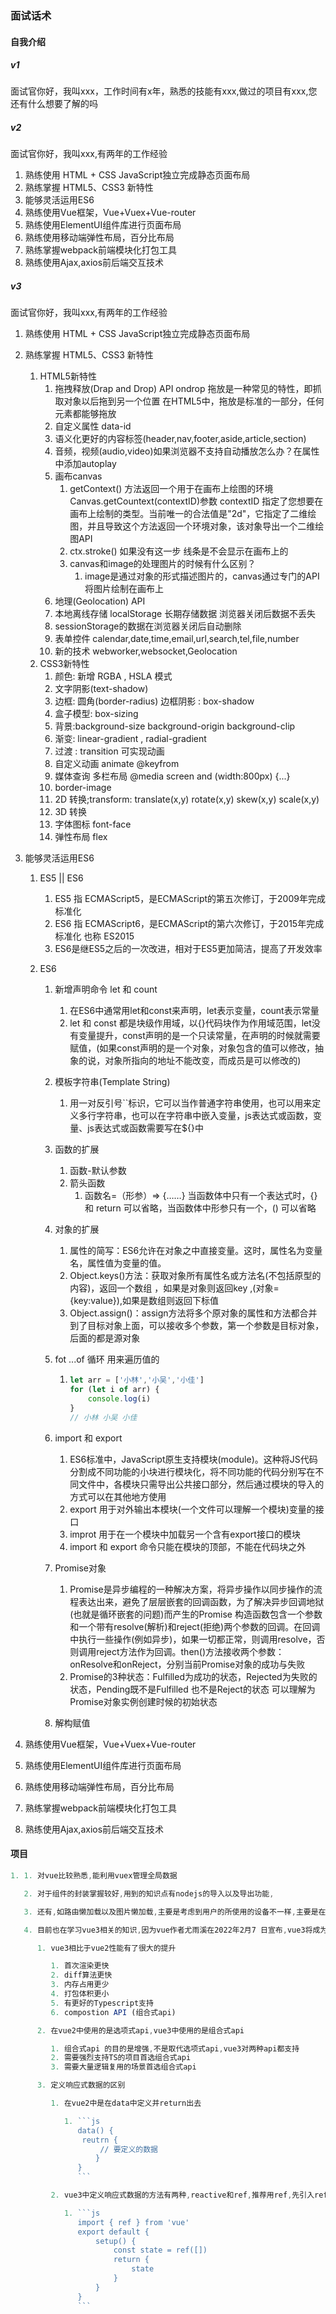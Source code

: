 ### 面试话术

#### 自我介绍

##### v1

面试官你好，我叫xxx，工作时间有x年，熟悉的技能有xxx,做过的项目有xxx,您还有什么想要了解的吗

##### v2

面试官你好，我叫xxx,有两年的工作经验

1. 熟练使用 HTML + CSS JavaScript独立完成静态页面布局
2. 熟练掌握 HTML5、CSS3 新特性
3. 能够灵活运用ES6
4. 熟练使用Vue框架，Vue+Vuex+Vue-router
5. 熟练使用ElementUI组件库进行页面布局
6. 熟练使用移动端弹性布局，百分比布局
7. 熟练掌握webpack前端模块化打包工具
8. 熟练使用Ajax,axios前后端交互技术

##### v3

面试官你好，我叫xxx,有两年的工作经验

1. 熟练使用 HTML + CSS JavaScript独立完成静态页面布局

2. 熟练掌握 HTML5、CSS3 新特性

   1. HTML5新特性
      1. 拖拽释放(Drap and Drop) API ondrop 拖放是一种常见的特性，即抓取对象以后拖到另一个位置 在HTML5中，拖放是标准的一部分，任何元素都能够拖放
      2. 自定义属性 data-id
      3. 语义化更好的内容标签(header,nav,footer,aside,article,section)
      4. 音频，视频(audio,video)如果浏览器不支持自动播放怎么办？在属性中添加autoplay
      5. 画布canvas
         1. getContext() 方法返回一个用于在画布上绘图的环境 Canvas.getCountext(contextID)参数 contextID 指定了您想要在画布上绘制的类型。当前唯一的合法值是"2d"，它指定了二维绘图，并且导致这个方法返回一个环境对象，该对象导出一个二维绘图API
         2. ctx.stroke() 如果没有这一步 线条是不会显示在画布上的
         3. canvas和image的处理图片的时候有什么区别？
            1. image是通过对象的形式描述图片的，canvas通过专门的API将图片绘制在画布上
      6. 地理(Geolocation) API
      7. 本地离线存储 localStorage 长期存储数据 浏览器关闭后数据不丢失
      8. sessionStorage的数据在浏览器关闭后自动删除
      9. 表单控件 calendar,date,time,email,url,search,tel,file,number
      10. 新的技术 webworker,websocket,Geolocation
   2. CSS3新特性
      1. 颜色: 新增 RGBA , HSLA 模式
      2. 文字阴影(text-shadow)
      3. 边框: 圆角(border-radius) 边框阴影 : box-shadow
      4. 盒子模型: box-sizing
      5. 背景:background-size background-origin background-clip
      6. 渐变: linear-gradient , radial-gradient
      7. 过渡 : transition 可实现动画
      8. 自定义动画 animate @keyfrom
      9. 媒体查询 多栏布局 @media screen and (width:800px) {...}
      10. border-image
      11. 2D 转换;transform: translate(x,y) rotate(x,y) skew(x,y) scale(x,y)
      12. 3D 转换
      13. 字体图标 font-face
      14. 弹性布局 flex

3. 能够灵活运用ES6

   1. ES5 || ES6

      1. ES5 指 ECMAScript5，是ECMAScript的第五次修订，于2009年完成标准化
      2. ES6 指 ECMAScript6，是ECMAScript的第六次修订，于2015年完成标准化 也称 ES2015
      3. ES6是继ES5之后的一次改进，相对于ES5更加简洁，提高了开发效率

   2. ES6

      1. 新增声明命令 let 和 count

         1. 在ES6中通常用let和const来声明，let表示变量，count表示常量
         2. let 和 const 都是块级作用域，以{}代码块作为作用域范围，let没有变量提升，const声明的是一个只读常量，在声明的时候就需要赋值，(如果const声明的是一个对象，对象包含的值可以修改，抽象的说，对象所指向的地址不能改变，而成员是可以修改的)

      2. 模板字符串(Template String)

         1. 用一对反引号``标识，它可以当作普通字符串使用，也可以用来定义多行字符串，也可以在字符串中嵌入变量，js表达式或函数，变量、js表达式或函数需要写在${}中

      3. 函数的扩展

         1. 函数-默认参数
         2. 箭头函数
            1. 函数名=（形参）=> {……} 当函数体中只有一个表达式时，{} 和 return 可以省略，当函数体中形参只有一个，() 可以省略

      4. 对象的扩展

         1. 属性的简写：ES6允许在对象之中直接变量。这时，属性名为变量名，属性值为变量的值。
         2. Object.keys()方法：获取对象所有属性名或方法名(不包括原型的内容)，返回一个数组 ，如果是对象则返回key ,(对象={key:value}),如果是数组则返回下标值
         3. Object.assign()：assign方法将多个原对象的属性和方法都合并到了目标对象上面，可以接收多个参数，第一个参数是目标对象，后面的都是源对象

      5. fot ...of 循环 用来遍历值的

         1. ```js
            let arr = ['小林','小吴','小佳']
            for (let i of arr) {
                console.log(i)
            }
            // 小林 小吴 小佳
            ```

      6. import 和 export 

         1. ES6标准中，JavaScript原生支持模块(module)。这种将JS代码分割成不同功能的小块进行模块化，将不同功能的代码分别写在不同文件中，各模块只需导出公共接口部分，然后通过模块的导入的方式可以在其他地方使用
         2. export 用于对外输出本模块(一个文件可以理解一个模块)变量的接口
         3. improt 用于在一个模块中加载另一个含有export接口的模块
         4. import 和 export 命令只能在模块的顶部，不能在代码块之外

      7. Promise对象

         1. Promise是异步编程的一种解决方案，将异步操作以同步操作的流程表达出来，避免了层层嵌套的回调函数，为了解决异步回调地狱(也就是循环嵌套的问题)而产生的Promise 构造函数包含一个参数和一个带有resolve(解析)和reject(拒绝)两个参数的回调。在回调中执行一些操作(例如异步)，如果一切都正常，则调用resolve，否则调用reject方法作为回调。then()方法接收两个参数：onResolve和onReject，分别当前Promise对象的成功与失败
         2. Promise的3种状态：Fulfilled为成功的状态，Rejected为失败的状态，Pending既不是Fulfilled 也不是Reject的状态 可以理解为Promise对象实例创建时候的初始状态

      8. 解构赋值

4. 熟练使用Vue框架，Vue+Vuex+Vue-router

5. 熟练使用ElementUI组件库进行页面布局

6. 熟练使用移动端弹性布局，百分比布局

7. 熟练掌握webpack前端模块化打包工具

8. 熟练使用Ajax,axios前后端交互技术



#### 项目

```js
1. 1. 对vue比较熟悉,能利用vuex管理全局数据

   2. 对于组件的封装掌握较好,用到的知识点有nodejs的导入以及导出功能,

   3. 还有,如路由懒加载以及图片懒加载,主要是考虑到用户的所使用的设备不一样,主要是在打包时用的到,考虑到用户群体的条件不一样,所以需要动态加载,也算是优化用户体验了,具体表现为当路由被访问到的时候才加载对应组件,这里因为Vue Router支持开箱即用的动态导入

   4. 目前也在学习vue3相关的知识,因为vue作者尤雨溪在2022年2月7 日宣布,vue3将成为vue的默认版本,所以一直在学习,我简要说一下我的理解吧

      1. vue3相比于vue2性能有了很大的提升

         1. 首次渲染更快
         2. diff算法更快
         3. 内存占用更少
         4. 打包体积更小
         5. 有更好的Typescript支持
         6. compostion API (组合式api)

      2. 在vue2中使用的是选项式api,vue3中使用的是组合式api

         1. 组合式api 的目的是增强,不是取代选项式api,vue3对两种api都支持
         2. 需要强烈支持TS的项目首选组合式api
         3. 需要大量逻辑复用的场景首选组合式api

      3. 定义响应式数据的区别

         1. 在vue2中是在data中定义并return出去

            1. ```js
               data() {
               	reutrn {
                    // 要定义的数据   
                   }
               }
               ```

         2. vue3中定义响应式数据的方法有两种,reactive和ref,推荐用ref,先引入ref 再return 出去;在setup访问,模板中不需要加.value,函数中使用ref结果,需要通过.value

            1. ```js
               import { ref } from 'vue'
               export default {
                   setup() {
                       const state = ref([])
                       return {
                           state
                       }
                   }
               }
               ```


```

